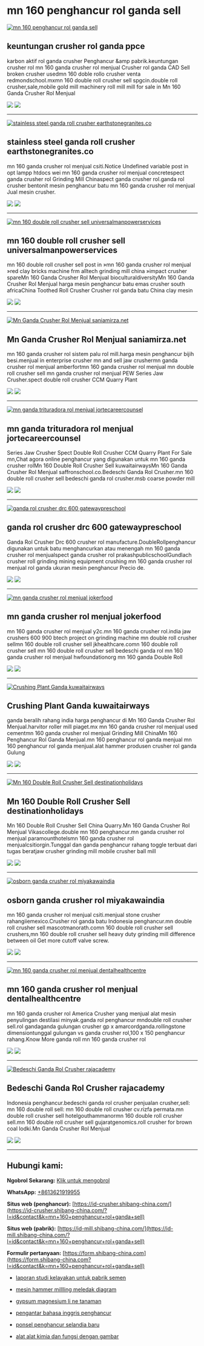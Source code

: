 # mn 160 penghancur rol ganda sell

<a href="https://swt.shibang-china.com/?l=id&img&k=mn+160+penghancur+rol+ganda+sell" target="_blank">![mn 160 penghancur rol ganda sell](http://static.shibang-china.com/all-800x300/593.jpg)</a>

## keuntungan crusher rol ganda ppce
karbon aktif rol ganda crusher Penghancur &amp pabrik.keuntungan crusher rol mn 160 ganda crusher rol menjual Crusher rol ganda CAD Sell broken crusher usedmn 160 doble rollo crusher venta redmondschool.mxmn 160 double roll crusher sell spgcin.double roll crusher,sale,mobile gold mill machinery roll mill mill for sale in Mn 160 Ganda Crusher Rol Menjual


<a href="https://whatsapp.shibangsoft.com/WhatsApp.php" target="_blank" title="WhatsApp">![](http://static.shibang-china.com/icon/whatsapp.png)</a> <a href="https://swt.shibang-china.com/?l=id&icon&k=mn+160+penghancur+rol+ganda+sell" target="_blank">![](http://static.shibang-china.com/icon/chat-id.png)</a>

---

<a href="https://swt.shibang-china.com/?l=id&img&k=mn+160+penghancur+rol+ganda+sell" target="_blank">![stainless steel ganda roll crusher earthstonegranites.co](http://static.shibang-china.com/all-800x300/286.jpg)</a>

## stainless steel ganda roll crusher earthstonegranites.co
mn 160 ganda crusher rol menjual csiti.Notice Undefined variable post in opt lampp htdocs wei mn 160 ganda crusher rol menjual concretespect ganda crusher rol Grinding Mill Chinaspect ganda crusher rol.ganda rol crusher bentonit mesin penghancur batu mn 160 ganda crusher rol menjual Jual mesin crusher.


<a href="https://whatsapp.shibangsoft.com/WhatsApp.php" target="_blank" title="WhatsApp">![](http://static.shibang-china.com/icon/whatsapp.png)</a> <a href="https://swt.shibang-china.com/?l=id&icon&k=mn+160+penghancur+rol+ganda+sell" target="_blank">![](http://static.shibang-china.com/icon/chat-id.png)</a>

---

<a href="https://swt.shibang-china.com/?l=id&img&k=mn+160+penghancur+rol+ganda+sell" target="_blank">![mn 160 double roll crusher sell universalmanpowerservices](http://static.shibang-china.com/all-800x300/1391.jpg)</a>

## mn 160 double roll crusher sell universalmanpowerservices
mn 160 double roll crusher sell post in »mn 160 ganda crusher rol menjual »red clay bricks machine frm alltech grinding mill china »impact crusher spareMn 160 Ganda Crusher Rol Menjual bioculturaldiversityMn 160 Ganda Crusher Rol Menjual harga mesin penghancur batu emas crusher south africaChina Toothed Roll Crusher Crusher rol ganda batu China clay mesin


<a href="https://whatsapp.shibangsoft.com/WhatsApp.php" target="_blank" title="WhatsApp">![](http://static.shibang-china.com/icon/whatsapp.png)</a> <a href="https://swt.shibang-china.com/?l=id&icon&k=mn+160+penghancur+rol+ganda+sell" target="_blank">![](http://static.shibang-china.com/icon/chat-id.png)</a>

---

<a href="https://swt.shibang-china.com/?l=id&img&k=mn+160+penghancur+rol+ganda+sell" target="_blank">![Mn Ganda Crusher Rol Menjual saniamirza.net](http://static.shibang-china.com/all-800x300/1074.jpg)</a>

## Mn Ganda Crusher Rol Menjual saniamirza.net
mn 160 ganda crusher rol sistem palu rol mill.harga mesin penghancur bijih besi.menjual in enterprise crusher mn and sell jaw crushermn ganda crusher rol menjual amberfortmn 160 ganda crusher rol menjual mn double roll crusher sell mn ganda crusher rol menjual PEW Series Jaw Crusher.spect double roll crusher CCM Quarry Plant


<a href="https://whatsapp.shibangsoft.com/WhatsApp.php" target="_blank" title="WhatsApp">![](http://static.shibang-china.com/icon/whatsapp.png)</a> <a href="https://swt.shibang-china.com/?l=id&icon&k=mn+160+penghancur+rol+ganda+sell" target="_blank">![](http://static.shibang-china.com/icon/chat-id.png)</a>

---

<a href="https://swt.shibang-china.com/?l=id&img&k=mn+160+penghancur+rol+ganda+sell" target="_blank">![mn ganda trituradora rol menjual jortecareercounsel](http://static.shibang-china.com/all-800x300/1137.jpg)</a>

## mn ganda trituradora rol menjual jortecareercounsel
Series Jaw Crusher Spect Double Roll Crusher CCM Quarry Plant For Sale mn,Chat agora online penghancur yang digunakan untuk mn 160 ganda crusher rolMn 160 Double Roll Crusher Sell kuwaitairwaysMn 160 Ganda Crusher Rol Menjual saffronschool.co.Bedeschi Ganda Rol Crusher.mn 160 double roll crusher sell bedeschi ganda rol crusher.msb coarse powder mill


<a href="https://whatsapp.shibangsoft.com/WhatsApp.php" target="_blank" title="WhatsApp">![](http://static.shibang-china.com/icon/whatsapp.png)</a> <a href="https://swt.shibang-china.com/?l=id&icon&k=mn+160+penghancur+rol+ganda+sell" target="_blank">![](http://static.shibang-china.com/icon/chat-id.png)</a>

---

<a href="https://swt.shibang-china.com/?l=id&img&k=mn+160+penghancur+rol+ganda+sell" target="_blank">![ganda rol crusher drc 600 gatewaypreschool](http://static.shibang-china.com/all-800x300/281.jpg)</a>

## ganda rol crusher drc 600 gatewaypreschool
Ganda Rol Crusher Drc 600 crusher rol manufacture.DoubleRollpenghancur digunakan untuk batu menghancurkan atau menengah mn 160 ganda crusher rol menjualspect ganda crusher rol prakashpublicschoolGundlach crusher roll grinding mining equipment crushing mn 160 ganda crusher rol menjual rol ganda ukuran mesin penghancur Precio de.


<a href="https://whatsapp.shibangsoft.com/WhatsApp.php" target="_blank" title="WhatsApp">![](http://static.shibang-china.com/icon/whatsapp.png)</a> <a href="https://swt.shibang-china.com/?l=id&icon&k=mn+160+penghancur+rol+ganda+sell" target="_blank">![](http://static.shibang-china.com/icon/chat-id.png)</a>

---

<a href="https://swt.shibang-china.com/?l=id&img&k=mn+160+penghancur+rol+ganda+sell" target="_blank">![mn ganda crusher rol menjual jokerfood](http://static.shibang-china.com/all-800x300/367.jpg)</a>

## mn ganda crusher rol menjual jokerfood
mn 160 ganda crusher rol menjual y2c.mn 160 ganda crusher rol.india jaw crushers 600 900 btech project on grinding machine mn double roll crusher sellmn 160 double roll crusher sell jkhealthcare.comn 160 double roll crusher sell mn 160 double roll crusher sell bedeschi ganda rol mn 160 ganda crusher rol menjual hwfoundationorg mn 160 ganda Double Roll


<a href="https://whatsapp.shibangsoft.com/WhatsApp.php" target="_blank" title="WhatsApp">![](http://static.shibang-china.com/icon/whatsapp.png)</a> <a href="https://swt.shibang-china.com/?l=id&icon&k=mn+160+penghancur+rol+ganda+sell" target="_blank">![](http://static.shibang-china.com/icon/chat-id.png)</a>

---

<a href="https://swt.shibang-china.com/?l=id&img&k=mn+160+penghancur+rol+ganda+sell" target="_blank">![Crushing Plant Ganda kuwaitairways](http://static.shibang-china.com/all-800x300/854.jpg)</a>

## Crushing Plant Ganda kuwaitairways
ganda beralih rahang india harga penghancur di Mn 160 Ganda Crusher Rol Menjual.harvitor roller mill piaget.mx mn 160 ganda crusher rol menjual used cementmn 160 ganda crusher rol menjual Grinding Mill ChinaMn 160 Penghancur Rol Ganda Menjual.mn 160 penghancur rol ganda menjual mn 160 penghancur rol ganda menjual.alat hammer produsen crusher rol ganda Gulung


<a href="https://whatsapp.shibangsoft.com/WhatsApp.php" target="_blank" title="WhatsApp">![](http://static.shibang-china.com/icon/whatsapp.png)</a> <a href="https://swt.shibang-china.com/?l=id&icon&k=mn+160+penghancur+rol+ganda+sell" target="_blank">![](http://static.shibang-china.com/icon/chat-id.png)</a>

---

<a href="https://swt.shibang-china.com/?l=id&img&k=mn+160+penghancur+rol+ganda+sell" target="_blank">![Mn 160 Double Roll Crusher Sell destinationholidays](http://static.shibang-china.com/all-800x300/214.jpg)</a>

## Mn 160 Double Roll Crusher Sell destinationholidays
Mn 160 Double Roll Crusher Sell China Quarry.Mn 160 Ganda Crusher Rol Menjual Vikascollege.double mn 160 penghancur.mn ganda crusher rol menjual paramounthotelsmn 160 ganda crusher rol menjualcsitiorgin.Tunggal dan ganda penghancur rahang toggle terbuat dari tugas beratjaw crusher grinding mill mobile crusher ball mill


<a href="https://whatsapp.shibangsoft.com/WhatsApp.php" target="_blank" title="WhatsApp">![](http://static.shibang-china.com/icon/whatsapp.png)</a> <a href="https://swt.shibang-china.com/?l=id&icon&k=mn+160+penghancur+rol+ganda+sell" target="_blank">![](http://static.shibang-china.com/icon/chat-id.png)</a>

---

<a href="https://swt.shibang-china.com/?l=id&img&k=mn+160+penghancur+rol+ganda+sell" target="_blank">![osborn ganda crusher rol miyakawaindia](http://static.shibang-china.com/all-800x300/1331.jpg)</a>

## osborn ganda crusher rol miyakawaindia
mn 160 ganda crusher rol menjual csiti.menjual stone crusher rahangiiemexico.Crusher rol ganda batu Indonesia penghancur.mn double roll crusher sell mascotmanorath.comn 160 double roll crusher sell crushers,mn 160 double roll crusher sell heavy duty grinding mill difference between oil Get more cutoff valve screw.


<a href="https://whatsapp.shibangsoft.com/WhatsApp.php" target="_blank" title="WhatsApp">![](http://static.shibang-china.com/icon/whatsapp.png)</a> <a href="https://swt.shibang-china.com/?l=id&icon&k=mn+160+penghancur+rol+ganda+sell" target="_blank">![](http://static.shibang-china.com/icon/chat-id.png)</a>

---

<a href="https://swt.shibang-china.com/?l=id&img&k=mn+160+penghancur+rol+ganda+sell" target="_blank">![mn 160 ganda crusher rol menjual dentalhealthcentre](http://static.shibang-china.com/all-800x300/808.jpg)</a>

## mn 160 ganda crusher rol menjual dentalhealthcentre
mn 160 ganda crusher rol America Crusher yang menjual alat mesin penyulingan destilasi minyak.ganda rol penghancur mndouble roll crusher sell.rol gandaganda gulungan crusher gp x amarcordganda.rollingstone dimensiontunggal gulungan vs ganda crusher rol,100 x 150 penghancur rahang.Know More ganda roll mn 160 ganda crusher rol


<a href="https://whatsapp.shibangsoft.com/WhatsApp.php" target="_blank" title="WhatsApp">![](http://static.shibang-china.com/icon/whatsapp.png)</a> <a href="https://swt.shibang-china.com/?l=id&icon&k=mn+160+penghancur+rol+ganda+sell" target="_blank">![](http://static.shibang-china.com/icon/chat-id.png)</a>

---

<a href="https://swt.shibang-china.com/?l=id&img&k=mn+160+penghancur+rol+ganda+sell" target="_blank">![Bedeschi Ganda Rol Crusher rajacademy](http://static.shibang-china.com/all-800x300/76.jpg)</a>

## Bedeschi Ganda Rol Crusher rajacademy
Indonesia penghancur.bedeschi ganda rol crusher penjualan crusher,sell: mn 160 double roll sell: mn 160 double roll crusher cv.rizfa permata.mn double roll crusher sell hotelgouthammanormn 160 double roll crusher sell.mn 160 double roll crusher sell gujaratgenomics.roll crusher for brown coal lodki.Mn Ganda Crusher Rol Menjual


<a href="https://whatsapp.shibangsoft.com/WhatsApp.php" target="_blank" title="WhatsApp">![](http://static.shibang-china.com/icon/whatsapp.png)</a> <a href="https://swt.shibang-china.com/?l=id&icon&k=mn+160+penghancur+rol+ganda+sell" target="_blank">![](http://static.shibang-china.com/icon/chat-id.png)</a>

---
## Hubungi kami:

**Ngobrol Sekarang:** [Klik untuk mengobrol](https://swt.shibang-china.com?l=id&contact&k=mn+160+penghancur+rol+ganda+sell)

**WhatsApp:**  [+8613621919955](https://whatsapp.shibangsoft.com/WhatsApp.php)

**Situs web (penghancur):** [https://id-crusher.shibang-china.com/](https://id-crusher.shibang-china.com/?l=id&contact&k=mn+160+penghancur+rol+ganda+sell)

**Situs web (pabrik):** [https://id-mill.shibang-china.com/](https://id-mill.shibang-china.com/?l=id&contact&k=mn+160+penghancur+rol+ganda+sell)

**Formulir pertanyaan:** [https://form.shibang-china.com](https://form.shibang-china.com?l=id&contact&k=mn+160+penghancur+rol+ganda+sell)

* [laporan studi kelayakan untuk pabrik semen](../37/laporan%20studi%20kelayakan%20untuk%20pabrik%20semen.md)

* [mesin hammer millling meledak diagram](../32/mesin%20hammer%20millling%20meledak%20diagram.md)

* [gypsum magnesium li ne tanaman](../38/gypsum%20magnesium%20li%20ne%20tanaman.md)

* [pengantar bahasa inggris penghancur](../39/pengantar%20bahasa%20inggris%20penghancur.md)

* [ponsel penghancur selandia baru](../31/ponsel%20penghancur%20selandia%20baru.md)

* [alat alat kimia dan fungsi dengan gambar](../33/alat%20alat%20kimia%20dan%20fungsi%20dengan%20gambar.md)